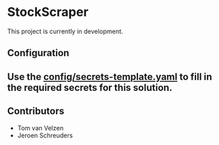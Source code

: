 # StockScraper
This project is currently in development.

## Configuration
Use the [config/secrets-template.yaml](secrets-template.yaml) to fill in the required secrets for this solution.
- 

## Contributors
- Tom van Velzen
- Jeroen Schreuders